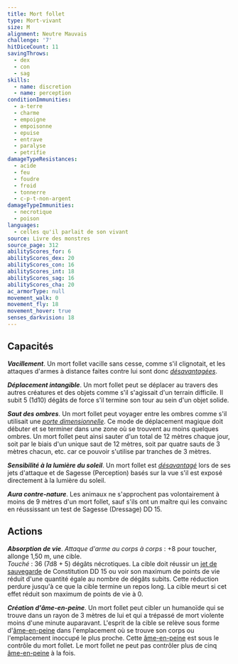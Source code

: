 ```yaml
---
title: Mort follet
type: Mort-vivant
size: M
alignment: Neutre Mauvais
challenge: '7'
hitDiceCount: 11
savingThrows:
  - dex
  - con
  - sag
skills:
  - name: discretion
  - name: perception
conditionImmunities:
  - a-terre
  - charme
  - empoigne
  - empoisonne
  - epuise
  - entrave
  - paralyse
  - petrifie
damageTypeResistances:
  - acide
  - feu
  - foudre
  - froid
  - tonnerre
  - c-p-t-non-argent
damageTypeImmunities:
  - necrotique
  - poison
languages:
  - celles qu'il parlait de son vivant
source: Livre des monstres
source_page: 312
abilityScores_for: 6
abilityScores_dex: 20
abilityScores_con: 16
abilityScores_int: 18
abilityScores_sag: 16
abilityScores_cha: 20
ac_armorType: null
movement_walk: 0
movement_fly: 18
movement_hover: true
senses_darkvision: 18
---
```

## Capacités
_**Vacillement**_. Un mort follet vacille sans cesse, comme s'il clignotait, et les attaques d'armes à distance faites contre lui sont donc [_désavantagées_](/utiliser-les-caracteristiques/#avantage-et-desavantage).

_**Déplacement intangible**_. Un mort follet peut se déplacer au travers des autres créatures et des objets comme s'il s'agissait d'un terrain difficile. Il subit 5 (1d10) dégâts de force s'il termine son tour au sein d'un objet solide.

_**Saut des ombres**_. Un mort follet peut voyager entre les ombres comme s'il utilisait une [_porte dimensionnelle_](/grimoire/porte-dimensionnelle/). Ce mode de déplacement magique doit débuter et se terminer dans une zone où se trouvent au moins quelques ombres. Un mort follet peut ainsi sauter d'un total de 12 mètres chaque jour, soit par le biais d'un unique saut de 12 mètres, soit par quatre sauts de 3 mètres chacun, etc. car ce pouvoir s'utilise par tranches de 3 mètres.

_**Sensibilité à la lumière du soleil**_. Un mort follet est [_désavantagé_](/utiliser-les-caracteristiques/#avantage-et-desavantage) lors de ses jets d'attaque et de Sagesse (Perception) basés sur la vue s'il est exposé directement à la lumière du soleil.

_**Aura contre-nature**_. Les animaux ne s'approchent pas volontairement à moins de 9 mètres d'un mort follet, sauf s'ils ont un maître qui les convainc en réussissant un test de Sagesse (Dressage) DD 15.

## Actions
_**Absorption de vie**_. _Attaque d'arme au corps à corps_ : +8 pour toucher, allonge 1,50 m, une cible.  
_Touché_ : 36 (7d8 + 5) dégâts nécrotiques. La cible doit réussir un [jet de sauvegarde](/utiliser-les-caracteristiques/#jets-de-sauvegarde) de Constitution DD 15 ou voir son maximum de points de vie réduit d'une quantité égale au nombre de dégâts subits. Cette réduction perdure jusqu'à ce que la cible termine un repos long. La cible meurt si cet effet réduit son maximum de points de vie à 0.

_**Création d'âme-en-peine**_. Un mort follet peut cibler un humanoïde qui se trouve dans un rayon de 3 mètres de lui et qui a trépassé de mort violente moins d'une minute auparavant. L'esprit de la cible se relève sous forme d'[âme-en-peine](/bestiaire/ame-en-peine/) dans l'emplacement où se trouve son corps ou l'emplacement inoccupé le plus proche. Cette [âme-en-peine](/bestiaire/ame-en-peine/) est sous le contrôle du mort follet. Le mort follet ne peut pas contrôler plus de cinq [âme-en-peine](/bestiaire/ame-en-peine/) à la fois.
